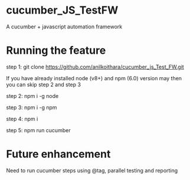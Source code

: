 # cucumber_JS_TestFW

A cucumber + javascript automation framework

# Running the feature 

step 1: git clone https://github.com/anilkoithara/cucumber_js_Test_FW.git

If you have already installed node (v8+) and npm (6.0) version may then you can skip step 2 and step 3

step 2: npm i -g node

step 3: npm i -g npm 

step 4: npm i 

step 5: npm run cucumber

# Future enhancement

Need to run cucumber steps using @tag, parallel testing and reporting





